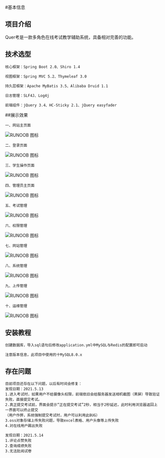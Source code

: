 #基本信息

## 项目介绍
Quer考是一款多角色在线考试教学辅助系统，具备相对完善的功能。

## 技术选型

    核心框架：Spring Boot 2.0、Shiro 1.4
    
    视图框架：Spring MVC 5.2、Thymeleaf 3.0
    
    持久层框架：Apache MyBatis 3.5、Alibaba Druid 1.1
    
    日志管理：SLF4J、Log4j
    
    前端组件：jQuery 3.4、HC-Sticky 2.1、jQuery easyfader
    
##展示效果

    一、网站主页面
![RUNOOB 图标](showpictures/1.png)

    二、登录页面
![RUNOOB 图标](showpictures/2.png)
    
    三、学生操作页面
![RUNOOB 图标](showpictures/3.png)
    
    四、管理员主页面
![RUNOOB 图标](showpictures/4.png)
    
    五、考试管理
![RUNOOB 图标](showpictures/5.png)
    
    六、权限管理
![RUNOOB 图标](showpictures/6.png)
    
    七、网站管理
![RUNOOB 图标](showpictures/7.png)
    
    八、系统管理
![RUNOOB 图标](showpictures/8.png)
    
    九、上传管理 
![RUNOOB 图标](showpictures/9.png)
    
    十、运维管理 
![RUNOOB 图标](showpictures/10.png)


## 安装教程

    创建数据库，导入sql语句后修改application.yml中MySQL与Redis的配置即可启动
    
    注意版本信息，此项目中使用的十MySQL8.0.x
  
## 存在问题
    目前项目还存在以下问题，以后有时间会修复：
    发现日期：2021.5.13
    1.进入考试时，如果用户不给摄像头权限，前端依旧会给服务器发送相机截图（黑屏）导致验证失败，直接提交考试。
    2.真正提交考试前，界面会提示“正在提交考试”2秒，相当于2秒延迟，此时利用浏览器返回上一界面可以终止提交
    （用户作弊，系统强制提交考试时，用户可以利用此BUG）
    3.oss对象存储上传失败问题，导致excel表格、用户头像等上传失败
    4.对在线用户踢出失败
    
    发现日期：2021.5.14
    1.评论点赞失败
    2.查询成绩失败
    3.无法批阅试卷
    
